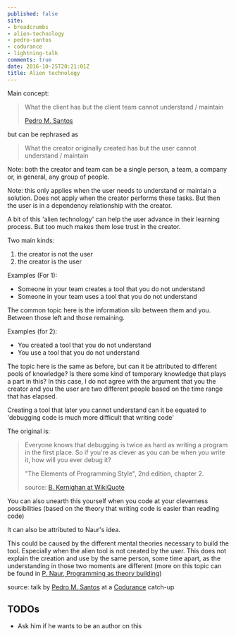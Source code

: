 ```yaml
---
published: false
site:
- breadcrumbs
- alien-technology
- pedro-santos
- codurance
- lightning-talk
comments: true
date: 2016-10-25T20:21:01Z
title: Alien technology
---
```


Main concept:

> What the client has but the client team cannot understand / maintain
> 
> [Pedro M. Santos][pedromsantos]

but can be rephrased as

> What the creator originally created has but the user cannot understand / maintain

Note: both the creator and team can be a single person, a team, a company or, in general, any group of people.

Note: this only applies when the user needs to understand or maintain a solution. Does not apply when the creator performs these tasks. But then the user is in a dependency relationship with the creator.

A bit of this 'alien technology' can help the user advance in their learning process. But too much makes them lose trust in the creator.

Two main kinds: 

  1. the creator is not the user
  1. the creator is the user

Examples (For 1):

  * Someone in your team creates a tool that you do not understand
  * Someone in your team uses a tool that you do not understand

The common topic here is the information silo between them and you. Between those left and those remaining.

Examples (for 2):

  * You created a tool that you do not understand
  * You use a tool that you do not understand

The topic here is the same as before, but can it be attributed to different pools of knowledge? Is there some kind of temporary knowledge that plays a part in this? In this case, I do not agree with the argument that you the creator and you the user are two different people based on the time range that has elapsed.

Creating a tool that later you cannot understand can it be equated to 'debugging code is much more difficult that writing code'

The original is:

> Everyone knows that debugging is twice as hard as writing a program in the first place. So if you're as clever as you can be when you write it, how will you ever debug it?
>
> "The Elements of Programming Style", 2nd edition, chapter 2.
>
> source: [B. Kernighan at WikiQuote](https://en.wikiquote.org/wiki/Brian_Kernighan)

You can also unearth this yourself when you code at your cleverness possibilities (based on the theory that writing code is easier than reading code)


It can also be attributed to Naur's idea.

This could be caused by the different mental theories necessary to build the tool. Especially when the alien tool is not created by the user. This does not explain the creation and use by the same person, some time apart, as the understanding in those two moments are different (more on this topic can be found in [P. Naur, Programming as theory building][naur])

source: talk by [Pedro M. Santos][pedromsantos] at a [Codurance][codurance] catch-up

## TODOs

  * Ask him if he wants to be an author on this

[naur]: http://pages.cs.wisc.edu/~remzi/Naur.pdf
[pedromsantos]: https://twitter.com/pedromsantos
[codurance]: https://twitter.com/codurance

